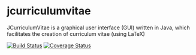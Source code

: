 # jcurriculumvitae
JCurriculumVitae is a graphical user interface (GUI) written in Java, which facilitates the creation of curriculum vitae (using LaTeX)

[![Build Status](https://travis-ci.org/Antoch03/jcurriculumvitae.svg?branch=master)](https://travis-ci.org/Antoch03/jcurriculumvitae)
[![Coverage Status](https://coveralls.io/repos/github/Antoch03/jcurriculumvitae/badge.svg?branch=master)](https://coveralls.io/github/Antoch03/jcurriculumvitae?branch=master)
